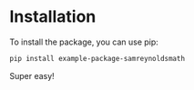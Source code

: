 # Installation

To install the package, you can use pip:
```bash
pip install example-package-samreynoldsmath
```
Super easy!